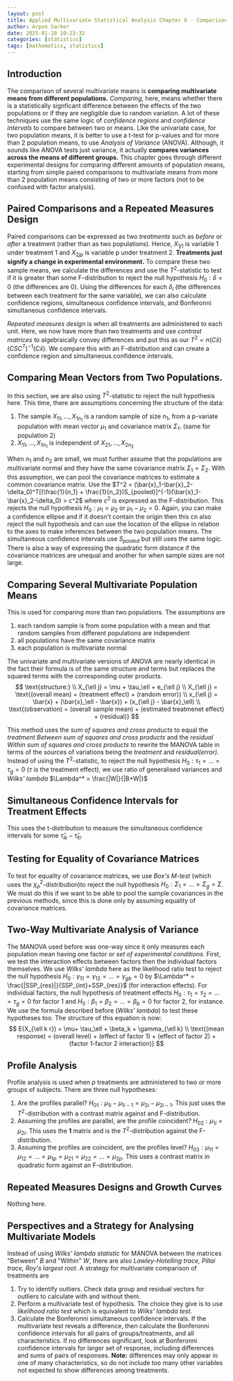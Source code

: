 ```yaml
---
layout: post
title: Applied Multivariate Statistical Analysis Chapter 6 - Comparisons of Several Multivariate Means
author: Arpon Sarker
date: 2025-01-10 10:23:32
categories: [statistics]
tags: [mathematics, statistics]
---
```


## Introduction
The comparison of several multivariate means is **comparing multivariate means from different populations.** *Comparing*, here, means whether there is a statistically signficant difference between the effects of the two populations or if they are negligible due to random variation. A lot of these techniques use the same logic of *confidence regions* and *confidence intervals* to compare between two or means. Like the univariate case, for two population means, it is better to use a t-test for p-values and for more than 2 population means, to use *Analysis of Variance* (ANOVA). Although, it sounds like ANOVA tests just variance, it actually **compares variances across the means of different groups.** This chapter goes through different experimental designs for comparing different amounts of population means, starting from simple paired comparisons to multivariate means from more than 2 population means consisting of two or more factors (not to be confused with factor analysis).

## Paired Comparisons and a Repeated Measures Design
Paired comparisons can be expressed as two *treatments* such as *before* or *after* a treatment (rather than as two populations). Hence, $X_{1j1}$ is variable 1 under treatment 1 and $X_{2jp}$ is variable p under treatment 2. **Treatments just signify a change in experimental environment.** To compare these two sample means, we calculate the differences and use the $T^2$-statistic to test if it is greater than some F-distribution to reject the null hypothesis $H_0: \delta = 0$ (the differences are 0). Using the differences for each $\delta_i$ (the differences between each treatment for the same variable), we can also calculate confidence regions, simultaneous confidence intervals, and Bonferonni simultaneous confidence intervals. 

*Repeated measures design* is when all treatments are administered to each unit. Here, we now have more than two treatments and use *contrast matrices* to algebraically convey differences and put this as our $T^2 = n(C\bar{x})(CSC^T)^{-1}(C\bar{x})$. We compare this with an F-distribution and can create a confidence region and simultaneous confidence intervals.

## Comparing Mean Vectors from Two Populations.
In this section, we are also using $T^2$-statistic to reject the null hypothesis here. This time, there are assumptions concerning the structure of the data:

1. The sample $X_{11}, \ldots, X_{1n_1}$ is a random sample of size $n_1$, from a p-variate population with mean vector $\mu_1$ and covariance matrix $\Sigma_1$. (same for population 2)
2. $X_{11}, \ldots, X_{1n_1}$ is independent of $X_{21}, \ldots, X_{2n_2}$

When $n_1$ and $n_2$ are small, we must further assume that the populations are multivariate normal and they have the same covariance matrix $\Sigma_1 = \Sigma_2$. With this assumption, we can pool the covariance matrices to estimate a common covariance matrix. Use the $T^2 = (\bar{x}_1-\bar{x}_2-\delta_0)^T[(\frac{1}{n_1} + \frac{1}{n_2})S_{pooled}]^{-1}(\bar{x}_1-\bar{x}_2-\delta_0) > c^2$ where $c^2$ is expressed as the F-distribution. This rejects the null hypothesis $H_0: \mu_1 = \mu_2$ or $\mu_1 - \mu_2 = 0$. Again, you can make a confidence ellipse and if it doesn't contain the origin then this cn also reject the null hypothesis and can use the location of the ellipse in relation to the axes to make inferences between the two population means. The simultaneous confidence intervals use $S_{pooled}$ but still uses the same logic. There is also a way of expressing the quadratic form distance if the covariance matrices are unequal and another for when sample sizes are not large.

## Comparing Several Multivariate Population Means
This is used for comparing more than two populations. The assumptions are 

1. each random sample is from some population with a mean and that random samples from different populations are independent
2. all populations have the same covariance matrix
3. each population is multivariate normal

The univariate and multivariate versions of ANOVA are nearly identical in the fact their formula is of the same structure and terms but replaces the squared terms with the corresponding outer products.
$$
\text{structure:}
\\
X_{\ell j} = \mu + \tau_\ell + e_{\ell j}
\\
X_{\ell j} = \text{(overall mean) + (treatment effect) + (random error)}
\\
x_{\ell j} = \bar{x} + (\bar{x}_\ell - \bar{x}) + (x_{\ell j} - \bar{x}_\ell)
\\
\text{(observation) = (overall sample mean) + (estimated treatmenet effect) + (residual)}
$$

This method uses the *sum of squares and cross products* to equal the *treatment Between sum of squares and cross products* and the *residual Within sum of squares and cross products* to rewrite the MANOVA table in terms of the sources of variations being the *treatment* and *residual(error)*. Instead of using the $T^2$-statistic, to reject the null hypothesis $H_0: \tau_1 = \ldots = \tau_g = 0$ ($\tau$ is the treatment effect), we use ratio of generalised variances and *Wilks' lambda* $\Lambda^* = \frac{|W|}{|B+W|}$

## Simultaneous Confidence Intervals for Treatment Effects
This uses the t-distribution to measure the simultaneous confidence intervals for some $\hat{\tau}_{ik} - \hat{\tau}_{\ell i}$. 

## Testing for Equality of Covariance Matrices
To test for equality of covariance matrices, we use *Box's M-test* (which uses the $\chi_p^2$-distribution)to reject the null hypothesis $H_0: \Sigma_1 = \ldots = \Sigma_g = \Sigma$. We must do this if we want to be able to pool the sample covariances in the previous methods, since this is done only by assuming equality of covariance matrices. 

## Two-Way Multivariate Analysis of Variance
The MANOVA used before was one-way since it only measures each population mean having one factor or *set of experimental conditions.* First, we test the interaction effects between factors then the individual factors themselves. We use *Wilks' lambda* here as the likelihood ratio test to reject the null hypothesis $H_0: \gamma_{11} = \gamma_{12} = \ldots = \gamma_{gb} = 0$ by $\Lambda^* = \frac{|SSP_{res}|}{SSP_{int}+SSP_{res}}$ (for interaction effects). For individual factors, the null hypothesis of treatment effects $H_0:\tau_1 = \tau_2 = \ldots = \tau_g = 0$ for factor 1 and $H_0: \beta_1 = \beta_2 = \ldots = \beta_b = 0$ for factor 2, for instance. We use the formula described before (*Wilks' lambda*) to test these hypotheses too. The structure of this equation is now:
$$
E(X_{\ell k r}) = \mu+ \tau_\ell + \beta_k + \gamma_{\ell k}
\\
\text{(mean response) = (overall level) + (effect of factor 1) + (effect of factor 2) + (factor 1-factor 2 interaction)}
$$

## Profile Analysis
Profile analysis is used when $p$ treatments are administered to two or more groups of subjects. There are three null hypotheses:

1. Are the profiles parallel? $H_{01}: \mu_{1i} - \mu_{1i-1} = \mu_{2i} - \mu_{2i-1}$. This just uses the $T^2$-distribution with a contrast matrix against and F-distribution.
2. Assuming the profiles are parallel, are the profile coincident? $H_{02}: \mu_{1i} = \mu_{2i}$. This uses the $\textbf{1}$ matrix and is the $T^2$-distribution against the F-distribution.
3. Assuming the profiles are coincident, are the profiles level? $H_{03}: \mu_11 = \mu_12 = \ldots = \mu_{1p} = \mu_{21} = \mu_{22} = \ldots = \mu_{2p}$. This uses a contrast matrix in quadratic form against an F-distribution.

## Repeated Measures Designs and Growth Curves
Nothing here.

## Perspectives and a Strategy for Analysing Multivariate Models
Instead of using *Wilks' lambda statistic* for MANOVA between the matrices "Between" $B$ and "Within" $W$, there are also *Lawley-Hotelling trace, Pillai trace, Roy's largest root*. A strategy for multivariate comparison of treatments are

1. Try to identify outliers. Check data group and residual vectors for outliers to calculate with and without them.
2. Perform a multivariate test of hypothesis. The choice they give is to use *likelihood ratio test* which is equivalent to *Wilks' lambda test*.
3. Calculate the Bonferonni simultaneous confidence intervals. If the multivariate test reveals a difference, then calculate the Bonferonni confidence intervals for all pairs of groups/treatments, and all characteristics. If no differences significant, look at Bonferonni confidence intervals for larger set of response, including differences and sums of pairs of responses. **Note:** differences may only appear in one of many characteristics, so do not include too many other variables not expected to show differences among treatments.


